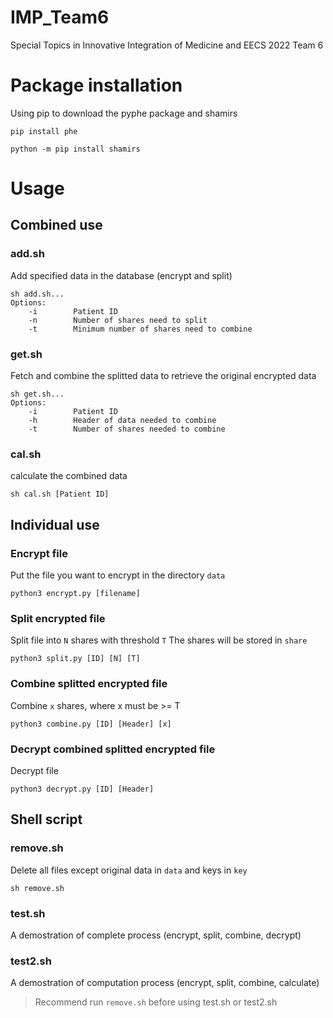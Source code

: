 # IMP_Team6

Special Topics in Innovative Integration of Medicine and EECS 2022 Team 6

# Package installation

Using pip to download the pyphe package and shamirs

```
pip install phe
```

```
python -m pip install shamirs
```

# Usage

## Combined use

### add.sh

Add specified data in the database (encrypt and split)

```
sh add.sh...
Options:
    -i        Patient ID
    -n        Number of shares need to split
    -t        Minimum number of shares need to combine
```

### get.sh

Fetch and combine the splitted data to retrieve the original encrypted data

```
sh get.sh...
Options:
    -i        Patient ID
    -h        Header of data needed to combine
    -t        Number of shares needed to combine
```

### cal.sh

calculate the combined data

```
sh cal.sh [Patient ID]
```

## Individual use

### Encrypt file

Put the file you want to encrypt in the directory `data`

```
python3 encrypt.py [filename]
```

### Split encrypted file

Split file into `N` shares with threshold `T`
The shares will be stored in `share`

```
python3 split.py [ID] [N] [T]
```

### Combine splitted encrypted file

Combine `x` shares, where x must be >= T

```
python3 combine.py [ID] [Header] [x]
```

### Decrypt combined splitted encrypted file

Decrypt file

```
python3 decrypt.py [ID] [Header]
```

## Shell script

### remove.sh

Delete all files except original data in `data` and keys in `key`

```
sh remove.sh
```

### test.sh

A demostration of complete process (encrypt, split, combine, decrypt)

### test2.sh

A demostration of computation process (encrypt, split, combine, calculate)

> Recommend run `remove.sh` before using test.sh or test2.sh
